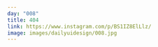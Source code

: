 ```yaml
---
day: "008"
title: 404
link: https://www.instagram.com/p/BS1IZ8ElLlz/
image: images/dailyuidesign/008.jpg
---
```

